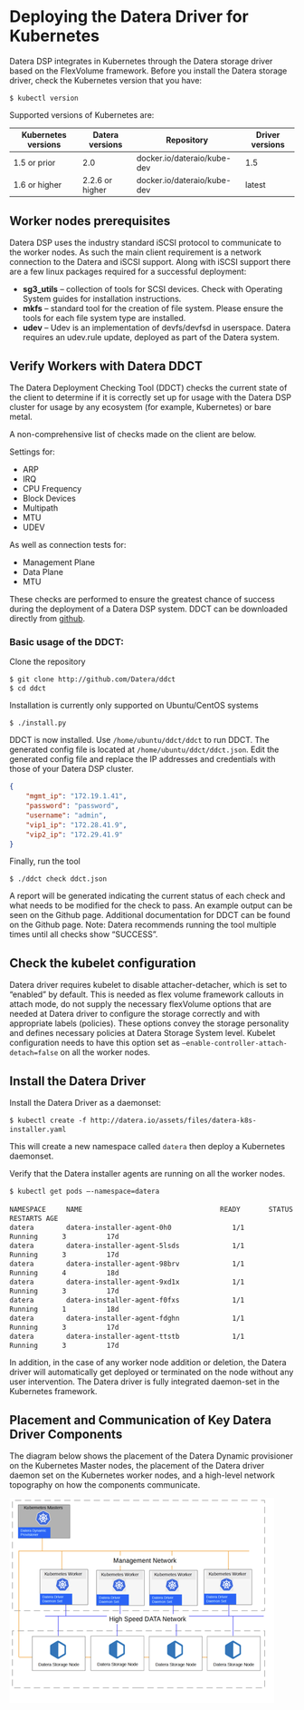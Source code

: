 # Deploying the Datera Driver for Kubernetes
Datera DSP integrates in Kubernetes through the Datera storage driver based on the FlexVolume framework. Before you install the Datera storage driver, check the Kubernetes version that you have: 

    $ kubectl version

Supported versions of Kubernetes are:

|Kubernetes versions|Datera versions|Repository|Driver versions|
|-------------------|---------------|----------|---------------|
|1.5 or prior|2.0|docker.io/dateraio/kube-dev|1.5|
|1.6 or higher|2.2.6 or higher|docker.io/dateraio/kube-dev|latest|

## Worker nodes prerequisites
Datera DSP uses the industry standard iSCSI protocol to communicate to the worker nodes.  As such the main client requirement is a network connection to the Datera and iSCSI support.  Along with iSCSI support there are a few linux packages required for a successful deployment:

  * **sg3_utils** – collection of tools for SCSI devices.  Check with Operating System guides for installation instructions.
  * **mkfs** – standard tool for the creation of file system.  Please ensure the tools for each file system type are installed.
  * **udev** – Udev is an implementation of devfs/devfsd in userspace.  Datera requires an udev.rule update, deployed as part of the Datera system.

## Verify Workers with Datera DDCT
The Datera Deployment Checking Tool (DDCT) checks the current state of the client to determine if it is correctly set up for usage with the Datera DSP cluster for usage by any ecosystem (for example, Kubernetes) or bare metal.

A non-comprehensive list of checks made on the client are below.

Settings for:

  * ARP
  * IRQ
  * CPU Frequency
  * Block Devices
  * Multipath
  * MTU
  * UDEV

As well as connection tests for:

  * Management Plane
  * Data Plane
  * MTU

These checks are performed to ensure the greatest chance of success during the deployment of a Datera DSP system.
DDCT can be downloaded directly from [github](http://github.com/datera/ddct).

### Basic usage of the DDCT:

Clone the repository

    $ git clone http://github.com/Datera/ddct
    $ cd ddct

Installation is currently only supported on Ubuntu/CentOS systems

    $ ./install.py

DDCT is now installed.  Use ``/home/ubuntu/ddct/ddct`` to run DDCT. The generated config file is located at ``/home/ubuntu/ddct/ddct.json``. Edit the generated config file and replace the IP addresses and credentials with those of your Datera DSP cluster.

```json
{
    "mgmt_ip": "172.19.1.41",
    "password": "password",
    "username": "admin",
    "vip1_ip": "172.28.41.9",
    "vip2_ip": "172.29.41.9"
}
```

Finally, run the tool

    $ ./ddct check ddct.json	

A report will be generated indicating the current status of each check and what needs to be modified for the check to pass.  An example output can be seen on the Github page. Additional documentation for DDCT can be found on the Github page. Note: Datera recommends running the tool multiple times until all checks show “SUCCESS”.

## Check the kubelet configuration
Datera driver requires kubelet to disable attacher-detacher, which is set to “enabled” by default. This is needed as flex volume framework callouts in attach mode, do not supply the necessary flexVolume options that are needed at Datera driver to configure the storage correctly and with appropriate labels (policies). These options convey the storage personality and defines necessary policies at Datera Storage System level. Kubelet configuration needs to have this option set as ``—enable-controller-attach-detach=false`` on all the worker nodes.

## Install the Datera Driver
Install the Datera Driver as a daemonset:

    $ kubectl create -f http://datera.io/assets/files/datera-k8s-installer.yaml

This will create a new namespace called ``datera`` then deploy a Kubernetes daemonset.  

Verify that the Datera installer agents are running on all the worker nodes.

    $ kubectl get pods –-namespace=datera

    NAMESPACE     NAME                                  READY       STATUS    RESTARTS AGE
    datera        datera-installer-agent-0h0               1/1       Running      3          17d
    datera        datera-installer-agent-5lsds             1/1       Running      3          17d
    datera        datera-installer-agent-98brv             1/1       Running      4          18d
    datera        datera-installer-agent-9xd1x             1/1       Running      3          17d
    datera        datera-installer-agent-f0fxs             1/1       Running      1          18d
    datera        datera-installer-agent-fdghn             1/1       Running      3          17d
    datera        datera-installer-agent-ttstb             1/1       Running      3          17d

In addition, in the case of any worker node addition or deletion, the Datera driver will automatically get deployed or terminated on the node without any user intervention. The Datera driver is fully integrated daemon-set in the Kubernetes framework. 

## Placement and Communication of Key Datera Driver Components
The diagram below shows the placement of the Datera Dynamic provisioner on the Kubernetes Master nodes, the placement of the Datera driver daemon set on the Kubernetes worker nodes, and a high-level network topography on how the components communicate.

![](./img/datera-kube-placement.png?raw=true)
